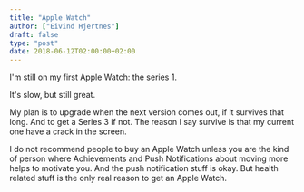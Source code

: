 ```yaml
---
title: "Apple Watch"
author: ["Eivind Hjertnes"]
draft: false
type: "post"
date: 2018-06-12T02:00:00+02:00
---
```


I'm still on my first Apple Watch: the series 1.

It's slow, but still great.

My plan is to upgrade when the next version comes out, if it survives
that long. And to get a Series 3 if not. The reason I say survive is
that my current one have a crack in the screen.

I do not recommend people to buy an Apple Watch unless you are the kind
of person where Achievements and Push Notifications about moving more
helps to motivate you. And the push notification stuff is okay. But
health related stuff is the only real reason to get an Apple Watch.
